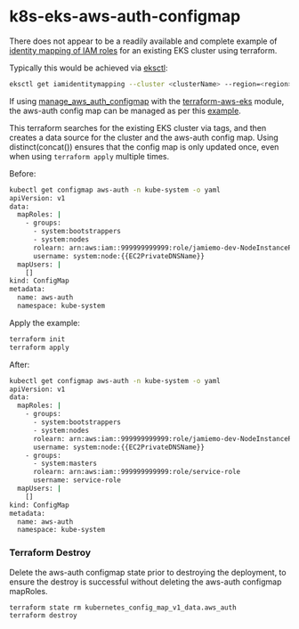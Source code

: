 # k8s-eks-aws-auth-configmap

There does not appear to be a readily available and complete example of [identity mapping of IAM roles](https://docs.aws.amazon.com/eks/latest/userguide/add-user-role.html) for an existing EKS cluster using terraform.

Typically this would be achieved via [eksctl](https://eksctl.io/usage/iam-identity-mappings/):
```bash
eksctl get iamidentitymapping --cluster <clusterName> --region=<region>
```

If using [manage_aws_auth_configmap](https://github.com/terraform-aws-modules/terraform-aws-eks#input_manage_aws_auth_configmap) with the  [terraform-aws-eks](https://github.com/terraform-aws-modules/terraform-aws-eks) module, the aws-auth config map can be managed as per this [example](https://registry.terraform.io/modules/terraform-aws-modules/eks/aws/latest#usage).

This terraform searches for the existing EKS cluster via tags, and then creates a data source for the cluster and the aws-auth config map. Using distinct(concat()) ensures that the config map is only updated once, even when using `terraform apply` multiple times.

Before:
```bash
kubectl get configmap aws-auth -n kube-system -o yaml
apiVersion: v1
data:
  mapRoles: |
    - groups:
      - system:bootstrappers
      - system:nodes
      rolearn: arn:aws:iam::999999999999:role/jamiemo-dev-NodeInstanceRole-QaTaYdYbA5Hg
      username: system:node:{{EC2PrivateDNSName}}
  mapUsers: |
    []
kind: ConfigMap
metadata:
  name: aws-auth
  namespace: kube-system
```

Apply the example:
```bash
terraform init
terraform apply
```

After:
```bash
kubectl get configmap aws-auth -n kube-system -o yaml
apiVersion: v1
data:
  mapRoles: |
    - groups:
      - system:bootstrappers
      - system:nodes
      rolearn: arn:aws:iam::999999999999:role/jamiemo-dev-NodeInstanceRole-QaTaYdYbA5Hg
      username: system:node:{{EC2PrivateDNSName}}
    - groups:
      - system:masters
      rolearn: arn:aws:iam::999999999999:role/service-role
      username: service-role
  mapUsers: |
    []
kind: ConfigMap
metadata:
  name: aws-auth
  namespace: kube-system
```

### Terraform Destroy
Delete the aws-auth configmap state prior to destroying the deployment, to ensure the destroy is successful without deleting the aws-auth configmap mapRoles.

```bash
terraform state rm kubernetes_config_map_v1_data.aws_auth
terraform destroy
```